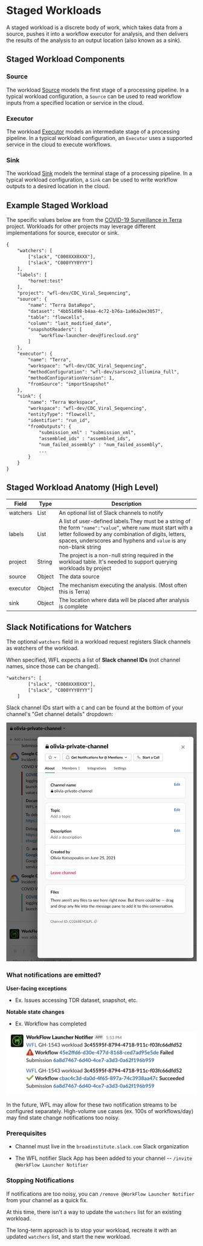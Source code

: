 # Staged Workloads

A staged workload is a discrete body of work, which takes data from a source,
pushes it into a workflow executor for analysis,
and then delivers the results of the analysis to an output location (also known as a sink).

## Staged Workload Components
### Source
The workload [Source](./source.md) models the first stage of a processing pipeline.
In a typical workload configuration, a `Source` can be used to read workflow inputs
from a specified location or service in the cloud.

### Executor
The workload [Executor](./executor.md) models an intermediate stage of a processing pipeline.
In a typical workload configuration, an `Executor` uses a supported
service in the cloud to execute workflows.

### Sink
The workload [Sink](./sink.md) models the terminal stage of a processing pipeline.
In a typical workload configuration, a `Sink` can be used to write workflow outputs
to a desired location in the cloud.

## Example Staged Workload
The specific values below are from the
[COVID-19 Surveillance in Terra](./modules-covid.md) project.
Workloads for other projects may leverage different implementations for source, executor or sink.

```
{
    "watchers": [
        ["slack", "C000XXX0XXX"],
        ["slack", "C000YYY0YYY"]
    ],
    "labels": [
        "hornet:test"
    ],
    "project": "wfl-dev/CDC_Viral_Sequencing",
    "source": {
        "name": "Terra DataRepo",
        "dataset": "4bb51d98-b4aa-4c72-b76a-1a96a2ee3057",
        "table": "flowcells",
        "column": "last_modified_date",
        "snapshotReaders": [
            "workflow-launcher-dev@firecloud.org"
        ]
    },
    "executor": {
        "name": "Terra",
        "workspace": "wfl-dev/CDC_Viral_Sequencing",
        "methodConfiguration": "wfl-dev/sarscov2_illumina_full",
        "methodConfigurationVersion": 1,
        "fromSource": "importSnapshot"
    },
    "sink": {
        "name": "Terra Workspace",
        "workspace": "wfl-dev/CDC_Viral_Sequencing",
        "entityType": "flowcell",
        "identifier": "run_id",
        "fromOutputs": {
            "submission_xml" : "submission_xml",
            "assembled_ids" : "assembled_ids",
            "num_failed_assembly" : "num_failed_assembly",
            ...
        }
    }
}
```

## Staged Workload Anatomy (High Level)

| Field    | Type   | Description                                                                                                                                                                                                                                 |
|----------|--------|---------------------------------------------------------------------------------------------------------------------------------------------------------------------------------------------------------------------------------------------|
| watchers | List   | An optional list of Slack channels to notify                                                                                                                                                                                                |
| labels   | List   | A list of user-defined labels.They must be a string of the form `"name":"value”`, where `name` must start with a letter followed by any combination of digits, letters, spaces, underscores and hyphens and `value` is any non-blank string |
| project  | String | The project is a non-null string required in the workload table. It's needed to support querying workloads by project                                                                                                                       |
| source   | Object | The data source                                                                                                                                                                                                                             |
| executor | Object | The mechanism executing the analysis. (Most often this is Terra)                                                                                                                                                                            |
| sink     | Object | The location where data will be placed after analysis is complete                                                                                                                                                                           |


## Slack Notifications for Watchers

The optional `watchers` field in a workload request
registers Slack channels as watchers of the workload.

When specified, WFL expects a list of **Slack channel IDs**
(not channel names, since those can be changed).

```
"watchers": [
        ["slack", "C000XXX0XXX"],
        ["slack", "C000YYY0YYY"]
    ]
```

Slack channel IDs start with a `C` and can be found at the bottom
of your channel's "Get channel details" dropdown:

![](assets/staged-workload/channel-id.png)

### What notifications are emitted?

**User-facing exceptions**
- Ex. Issues accessing TDR dataset, snapshot, etc.

**Notable state changes**
- Ex. Workflow has completed

![](assets/staged-workload/workflow-finished-notifications.png)

In the future, WFL may allow for these two notification streams
to be configured separately.
High-volume use cases (ex. 100s of workflows/day) may find
state change notifications too noisy.

### Prerequisites

- Channel must live in the `broadinstitute.slack.com`
  Slack organization

- The WFL notifier Slack App has been added to your channel --
  `/invite @WorkFlow Launcher Notifier`

### Stopping Notifications

If notifications are too noisy, you can `/remove @WorkFlow Launcher Notifier`
from your channel as a quick fix.

At this time, there isn't a way to update the `watchers` list
for an existing workload.

The long-term approach is to stop your workload,
recreate it with an updated `watchers` list,
and start the new workload.
